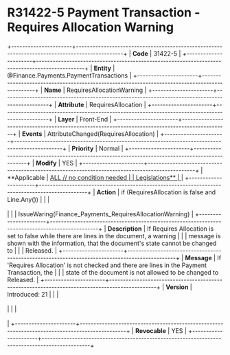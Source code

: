 ﻿---
erp.type: front-end-business-rule
erp.entity: Finance.Payments.PaymentTransactions
---

# R31422-5 Payment Transaction - Requires Allocation Warning
+----------------------+-----------------------------------------------------------------------------------------------+
| **Code**             | 31422-5                                                                                       |
+----------------------+-----------------------------------------------------------------------------------------------+
| **Entity**           | @Finance.Payments.PaymentTransactions                                                         |
+----------------------+-----------------------------------------------------------------------------------------------+
| **Name**             | RequiresAllocationWarning                                                                     |
+----------------------+-----------------------------------------------------------------------------------------------+
| **Attribute**        | RequiresAllocation                                                                            |
+----------------------+-----------------------------------------------------------------------------------------------+
| **Layer**            | Front-End                                                                                     |
+----------------------+-----------------------------------------------------------------------------------------------+
| **Events**           | AttributeChanged(RequiresAllocation)                                                          |
+----------------------+-----------------------------------------------------------------------------------------------+
| **Priority**         | Normal                                                                                        |
+----------------------+-----------------------------------------------------------------------------------------------+
| **Modify**           | YES                                                                                           |
+----------------------+-----------------------------------------------------------------------------------------------+
| **Applicable         | [ALL // no condition needed                                                                   |
| Legislations**       | ](xref:applicable-legislations)                                                               |
+----------------------+-----------------------------------------------------------------------------------------------+
| **Action**           | if (RequiresAllocation is false and Line.Any())                                               |
|                      | <br/><br/>                                                                                    |
|                      | IssueWaring(Finance_Payments_RequiresAllocationWarning)                                       |
+----------------------+-----------------------------------------------------------------------------------------------+
| **Description**      | If Requires Allocation is set to false while there are lines in the document, a warning       |
|                      | message is shown with the information, that the document\'s state cannot be changed to        |
|                      | Released.                                                                                     |
+----------------------+-----------------------------------------------------------------------------------------------+
| **Message**          | If \'Requires Allocation\' is not checked and there are lines in the Payment Transaction, the |
|                      | state of the document is not allowed to be changed to Released.                               |
+----------------------+-----------------------------------------------------------------------------------------------+
| **Version**          | Introduced: 21                                                                                |
|                      | <br/><br/>                                                                                    |
|                      | <br/><br/>                                                                                    |
+----------------------+-----------------------------------------------------------------------------------------------+
| **Revocable**        | YES                                                                                           |
+----------------------+-----------------------------------------------------------------------------------------------+
